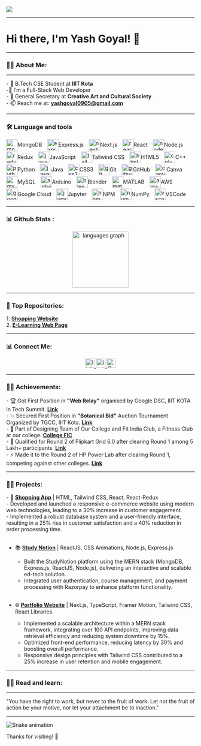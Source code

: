 <div align="left">
  <img src="https://visitor-badge.laobi.icu/badge?page_id=yashgoyal9.yashgoyal9&right_color=navy&left_text=Profile%20Views" />
</div>

<hr>

<h1 align="left">Hi there, I'm Yash Goyal! 🫡</h1>

<hr>

<h3 align="left">👩‍💻  About Me:</h3>

<hr>

<p align="left">- 🎯 B.Tech CSE Student at <b>IIIT Kota</b> <br>-🌱 I’m a Full-Stack Web Developer <br>- 🎨 General Secretary at <b>Creative Art and Cultural Society</b>
  <br>- 📫 Reach me at: <a href="mailto:yashgoyal0905@gmail.com"><strong>yashgoyal0905@gmail.com</strong></a>

<hr>

<h3 align="left">🛠 Language and tools</h3>


<div align="left">
  <span style="display: inline-flex; align-items: center; margin-right: 10px;">
    <img src="https://cdn.jsdelivr.net/gh/devicons/devicon/icons/mongodb/mongodb-original.svg" height="30" alt="mongodb logo" />
    MongoDB
  </span>
  <span style="display: inline-flex; align-items: center; margin-right: 10px;">
    <img src="https://skillicons.dev/icons?i=express" height="30" alt="express logo" />
    Express.js
  </span>
  <span style="display: inline-flex; align-items: center; margin-right: 10px;">
    <img src="https://cdn.jsdelivr.net/gh/devicons/devicon/icons/nextjs/nextjs-original.svg" height="30" alt="nextjs logo" />
    Next.js
  </span>
  <span style="display: inline-flex; align-items: center; margin-right: 10px;">
    <img src="https://cdn.jsdelivr.net/gh/devicons/devicon/icons/react/react-original.svg" height="30" alt="react logo" />
    React
  </span>
  <span style="display: inline-flex; align-items: center; margin-right: 10px;">
    <img src="https://skillicons.dev/icons?i=nodejs" height="30" alt="nodejs logo" />
    Node.js
  </span>
  <span style="display: inline-flex; align-items: center; margin-right: 10px;">
    <img src="https://skillicons.dev/icons?i=redux" height="30" alt="redux logo" />
    Redux
  </span>
  <span style="display: inline-flex; align-items: center; margin-right: 10px;">
    <img src="https://cdn.simpleicons.org/javascript/F7DF1E" height="30" alt="javascript logo" />
    JavaScript
  </span>
  <span style="display: inline-flex; align-items: center; margin-right: 10px;">
    <img src="https://cdn.simpleicons.org/tailwindcss/06B6D4" height="30" alt="tailwindcss logo" />
    Tailwind CSS
  </span>
  <span style="display: inline-flex; align-items: center; margin-right: 10px;">
    <img src="https://skillicons.dev/icons?i=html" height="30" alt="html5 logo" />
    HTML5
  </span>
  <span style="display: inline-flex; align-items: center; margin-right: 10px;">
    <img src="https://skillicons.dev/icons?i=cpp" height="30" alt="cplusplus logo" />
    C++
  </span>
  <span style="display: inline-flex; align-items: center; margin-right: 10px;">
    <img src="https://skillicons.dev/icons?i=py" height="30" alt="python logo" />
    Python
  </span>
  <span style="display: inline-flex; align-items: center; margin-right: 10px;">
    <img src="https://cdn.jsdelivr.net/gh/devicons/devicon/icons/java/java-original.svg" height="30" alt="java logo" />
    Java
  </span>
  <span style="display: inline-flex; align-items: center; margin-right: 10px;">
    <img src="https://cdn.jsdelivr.net/gh/devicons/devicon/icons/css3/css3-original.svg" height="30" alt="css3 logo" />
    CSS3
  </span>
  <span style="display: inline-flex; align-items: center; margin-right: 10px;">
    <img src="https://cdn.simpleicons.org/git/F05032" height="30" alt="git logo" />
    Git
  </span>
  <span style="display: inline-flex; align-items: center; margin-right: 10px;">
    <img src="https://skillicons.dev/icons?i=github" height="30" alt="github logo" />
    GitHub
  </span>
  <span style="display: inline-flex; align-items: center; margin-right: 10px;">
    <img src="https://cdn.simpleicons.org/canva/00C4CC" height="30" alt="canva logo" />
    Canva
  </span>
  <span style="display: inline-flex; align-items: center; margin-right: 10px;">
    <img src="https://skillicons.dev/icons?i=mysql" height="30" alt="mysql logo" />
    MySQL
  </span>
  <span style="display: inline-flex; align-items: center; margin-right: 10px;">
    <img src="https://skillicons.dev/icons?i=arduino" height="30" alt="arduino logo" />
    Arduino
  </span>
  <span style="display: inline-flex; align-items: center; margin-right: 10px;">
    <img src="https://skillicons.dev/icons?i=blender" height="30" alt="blender logo" />
    Blender
  </span>
  <span style="display: inline-flex; align-items: center; margin-right: 10px;">
    <img src="https://cdn.jsdelivr.net/gh/devicons/devicon/icons/matlab/matlab-original.svg" height="30" alt="matlab logo" />
    MATLAB
  </span>
  <span style="display: inline-flex; align-items: center; margin-right: 10px;">
    <img src="https://cdn.jsdelivr.net/gh/devicons/devicon/icons/amazonwebservices/amazonwebservices-line-wordmark.svg" height="30" alt="amazonwebservices logo" />
    AWS
  </span>
  <span style="display: inline-flex; align-items: center; margin-right: 10px;">
    <img src="https://cdn.jsdelivr.net/gh/devicons/devicon/icons/googlecloud/googlecloud-original.svg" height="30" alt="googlecloud logo" />
    Google Cloud
  </span>
  <span style="display: inline-flex; align-items: center; margin-right: 10px;">
    <img src="https://cdn.jsdelivr.net/gh/devicons/devicon/icons/jupyter/jupyter-original.svg" height="30" alt="jupyter logo" />
    Jupyter
  </span>
  <span style="display: inline-flex; align-items: center; margin-right: 10px;">
    <img src="https://cdn.jsdelivr.net/gh/devicons/devicon/icons/npm/npm-original-wordmark.svg" height="30" alt="npm logo" />
    NPM
  </span>
  <span style="display: inline-flex; align-items: center; margin-right: 10px;">
    <img src="https://cdn.jsdelivr.net/gh/devicons/devicon/icons/numpy/numpy-original.svg" height="30" alt="numpy logo" />
    NumPy
  </span>
  <span style="display: inline-flex; align-items: center; margin-right: 10px;">
    <img src="https://cdn.jsdelivr.net/gh/devicons/devicon/icons/vscode/vscode-original.svg" height="30" alt="vscode logo" />
    VSCode
  </span>
</div>

<hr>

<h3 align="left">📊  Github  Stats :</h3>
<div align="center">
  <img src="https://github-readme-stats.vercel.app/api/top-langs?username=yashgoyal9&locale=en&hide_title=false&layout=compact&card_width=320&langs_count=5&theme=dracula&hide_border=false&order=2" height="150" alt="languages graph"  />
</div>

<hr>

<h3 align="left">💫 Top Repositories:</h3>

<p align="left">
  1. <a href="https://shopping-website-self.vercel.app/" target="_blank"><strong>Shopping Website</strong></a><br>
  2. <a href="https://e-learning-web-page.vercel.app/" target="_blank"><strong>E-Learning Web Page</strong></a>
</p>

<hr>

<h3 align="left">📊 Connect Me:</h3>

<div align="center">
  <a href="https://www.linkedin.com/in/yashgoyal09/" target="_blank">
    <img src="https://img.shields.io/static/v1?message=LinkedIn&logo=linkedin&label=&color=0077B5&logoColor=white&labelColor=&style=for-the-badge" height="25" alt="linkedin logo" />
  </a>
  
  <a href="https://www.instagram.com/____yash_goyal/" target="_blank">
    <img src="https://img.shields.io/static/v1?message=Instagram&logo=instagram&label=&color=E4405F&logoColor=white&labelColor=&style=for-the-badge" height="25" alt="instagram logo" />
  </a>
  
 <a href="https://portfolio-yash-goyal.vercel.app/" target="_blank">
    <img src="https://img.shields.io/static/v1?message=portfolio&logo=portfolio&label=&color=brown&logoColor=white&labelColor=&style=for-the-badge" alt="Portfolio Image" height="25" alt="Portfolio logo"/>
  </a>
</div>

<hr>

<h3 align="left">👩‍💻 Achievements:</h3>

<p align="left">
  - 🏆 Got First Position in <strong>"Web Relay"</strong> organised by Google DSC, IIIT KOTA in Tech Summit. <a href="https://drive.google.com/file/d/10nDjpSCsxW27HS4k6h7imhZp4QrIAC8q/view" target="_blank"><strong>Link</strong></a><br>
  - 💥 Secured First Position in <strong>"Botanical Bid"</strong> Auction Tournament Organized by TGCC, IIIT Kota. <a href="https://drive.google.com/file/d/1lmr38qIWjJ6X8Ma4j9CfhOl9R9U56GSq/view" target="_blank"><strong>Link</strong></a><br>
  - 🎨 Part of Designing Team of Our College and Fit India Club, a Fitness Club at our college. <a href="https://drive.google.com/drive/folders/14UoPJwiJoi9uGNB5pSdD41R5iWV3oVWW?usp=sharing" target="_blank"><strong>College FIC</strong></a><br>
  - 🚀 Qualified for Round 2 of Flipkart Grid 6.0 after clearing Round 1 among 5 Lakh+ participants. <a href="https://drive.google.com/file/d/1XbatIauRJTefECPFTKeo8mDhrgM7iRgZ/view" target="_blank"><strong>Link</strong></a><br>
  - ⚡ Made it to the Round 2 of HP Power Lab after clearing Round 1, competing against other colleges. <a href="https://drive.google.com/file/d/1hpXxU3VZa2qWrTDxPmsUiZml44bS2_sj/view" target="_blank"><strong>Link</strong></a><br>
</p>

<hr>

<h3 align="left">👩‍💻 Projects:</h3>

<p align="left">
  - 🛒 <a href="https://shopping-website-self.vercel.app/" target="_blank"><strong>Shopping App</strong></a> | HTML, Tailwind CSS, React, React-Redux<br>
    - Developed and launched a responsive e-commerce website using modern web technologies, leading to a 30% increase in customer engagement.<br>
    - Implemented a robust database system and a user-friendly interface, resulting in a 25% rise in customer satisfaction and a 40% reduction in order processing time.<br><br>
  
  - 📚 <a href="https://e-learning-web-page.vercel.app/" target="_blank"><strong>Study Notion</strong></a> | ReactJS, CSS Animations, Node.js, Express.js<br>
    - Built the StudyNotion platform using the MERN stack (MongoDB, Express.js, ReactJS, Node.js), delivering an interactive and scalable ed-tech solution.<br>
    - Integrated user authentication, course management, and payment processing with Razorpay to enhance platform functionality.<br><br>
  
  - 🌐 <a href="https://your-portfolio-link.com" target="_blank"><strong>Portfolio Website</strong></a> | Next.js, TypeScript, Framer Motion, Tailwind CSS, React Libraries<br>
    - Implemented a scalable architecture within a MERN stack framework, integrating over 100 API endpoints, improving data retrieval efficiency and reducing system downtime by 15%.<br>
    - Optimized front-end performance, reducing latency by 30% and boosting overall performance.<br>
    - Responsive design principles with Tailwind CSS contributed to a 25% increase in user retention and mobile engagement.
</p>


<hr>

<h3 align="left">👩‍💻  Read and learn:</h3>

<hr>

<p align="left">"You have the right to work, but never to the fruit of work. Let not the fruit of action be your motive, nor let your attachment be to inaction."</p>

<hr>

<img src="https://raw.githubusercontent.com/yashgoyal9/yashgoyal9/output/snake.svg" alt="Snake animation" />

<p>Thanks for visiting! 🎉</p>


